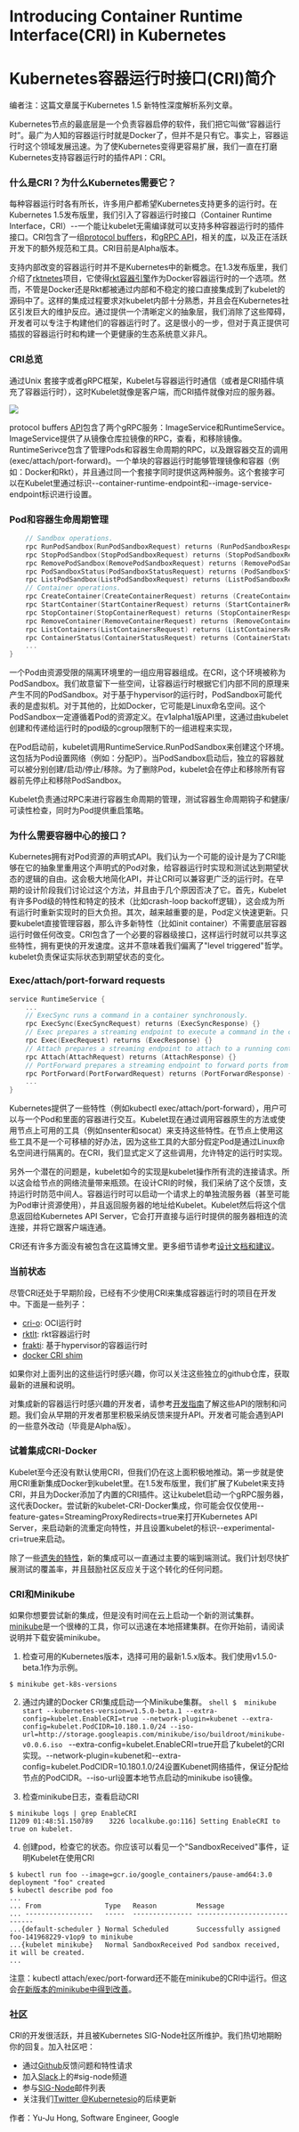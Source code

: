 Introducing Container Runtime Interface(CRI) in Kubernetes
============================================================
[](http://blog.kubernetes.io/2016/12/container-runtime-interface-cri-in-kubernetes.html)

Kubernetes容器运行时接口(CRI)简介
===============================
编者注：这篇文章属于Kubernetes 1.5 新特性深度解析系列文章。

Kubernetes节点的最底层是一个负责容器启停的软件，我们把它叫做“容器运行时”。最广为人知的容器运行时就是Docker了，但并不是只有它。事实上，容器运行时这个领域发展迅速。为了使Kubernetes变得更容易扩展，我们一直在打磨Kubernetes支持容器运行时的插件API：CRI。

### 什么是CRI？为什么Kubernetes需要它？

每种容器运行时各有所长，许多用户都希望Kubernetes支持更多的运行时。在Kubernetes 1.5发布版里，我们引入了容器运行时接口（Container Runtime Interface，CRI）--一个能让kubelet无需编译就可以支持多种容器运行时的插件接口。CRI包含了一组[protocol buffers](https://developers.google.com/protocol-buffers/)，和[gRPC API](http://www.grpc.io/)，相关的[库](https://github.com/kubernetes/kubernetes/tree/release-1.5/pkg/kubelet/server/streaming)，以及正在活跃开发下的额外规范和工具。CRI目前是Alpha版本。

支持内部改变的容器运行时并不是Kubernetes中的新概念。在1.3发布版里，我们介绍了[rktnetes](http://blog.kubernetes.io/2016/07/rktnetes-brings-rkt-container-engine-to-Kubernetes.html)项目，它使得[rkt容器引擎](https://github.com/coreos/rkt)作为Docker容器运行时的一个选项。然而，不管是Docker还是Rkt都被通过内部和不稳定的接口直接集成到了kubelet的源码中了。这样的集成过程要求对kubelet内部十分熟悉，并且会在Kubernetes社区引发巨大的维护反应。通过提供一个清晰定义的抽象层，我们消除了这些障碍，开发者可以专注于构建他们的容器运行时了。这是很小的一步，但对于真正提供可插拔的容器运行时和构建一个更健康的生态系统意义非凡。

### CRI总览

通过Unix 套接字或者gRPC框架，Kubelet与容器运行时通信（或者是CRI插件填充了容器运行时），这时Kubelet就像是客户端，而CRI插件就像对应的服务器。

![](https://github.com/maxwell92/TechTips/blob/master/IntroIdeas/pics/overview-cri.png)

protocol buffers [API](https://github.com/kubernetes/kubernetes/blob/release-1.5/pkg/kubelet/api/v1alpha1/runtime/api.proto)包含了两个gRPC服务：ImageService和RuntimeService。ImageService提供了从镜像仓库拉镜像的RPC，查看，和移除镜像。RuntimeSerivce包含了管理Pods和容器生命周期的RPC，以及跟容器交互的调用(exec/attach/port-forward)。一个单块的容器运行时能够管理镜像和容器（例如：Docker和Rkt），并且通过同一个套接字同时提供这两种服务。这个套接字可以在Kubelet里通过标识--container-runtime-endpoint和--image-service-endpoint标识进行设置。

### Pod和容器生命周期管理

```go
    // Sandbox operations.
    rpc RunPodSandbox(RunPodSandboxRequest) returns (RunPodSandboxResponse) {}
    rpc StopPodSandbox(StopPodSandboxRequest) returns (StopPodSandboxResponse) {}
    rpc RemovePodSandbox(RemovePodSandboxRequest) returns (RemovePodSandboxResponse) {}
    rpc PodSandboxStatus(PodSandboxStatusRequest) returns (PodSandboxStatusResponse) {}
    rpc ListPodSandbox(ListPodSandboxRequest) returns (ListPodSandboxResponse) {}
    // Container operations.
    rpc CreateContainer(CreateContainerRequest) returns (CreateContainerResponse) {}
    rpc StartContainer(StartContainerRequest) returns (StartContainerResponse) {}
    rpc StopContainer(StopContainerRequest) returns (StopContainerResponse) {}
    rpc RemoveContainer(RemoveContainerRequest) returns (RemoveContainerResponse) {}
    rpc ListContainers(ListContainersRequest) returns (ListContainersResponse) {}
    rpc ContainerStatus(ContainerStatusRequest) returns (ContainerStatusResponse) {}
    ...
}
```

一个Pod由资源受限的隔离环境里的一组应用容器组成。在CRI，这个环境被称为PodSandbox。我们故意留下一些空间，让容器运行时根据它们内部不同的原理来产生不同的PodSandbox。对于基于hypervisor的运行时，PodSandbox可能代表的是虚拟机。对于其他的，比如Docker，它可能是Linux命名空间。这个PodSandbox一定遵循着Pod的资源定义。在v1alpha1版API里，这通过由kubelet创建和传递给运行时的pod级的cgroup限制下的一组进程来实现，

在Pod启动前，kubelet调用RuntimeService.RunPodSandbox来创建这个环境。这包括为Pod设置网络（例如：分配IP）。当PodSandbox启动后，独立的容器就可以被分别创建/启动/停止/移除。为了删除Pod，kubelet会在停止和移除所有容器前先停止和移除PodSandbox。

Kubelet负责通过RPC来进行容器生命周期的管理，测试容器生命周期钩子和健康/可读性检查，同时为Pod提供重启策略。

### 为什么需要容器中心的接口？

Kubernetes拥有对Pod资源的声明式API。我们认为一个可能的设计是为了CRI能够在它的抽象里重用这个声明式的Pod对象，给容器运行时实现和测试达到期望状态的逻辑的自由。这会极大地简化API，并让CRI可以兼容更广泛的运行时。在早期的设计阶段我们讨论过这个方法，并且由于几个原因否决了它。首先，Kubelet有许多Pod级的特性和特定的技术（比如crash-loop backoff逻辑），这会成为所有运行时重新实现时的巨大负担。其次，越来越重要的是，Pod定义快速更新。只要kubelet直接管理容器，那么许多新特性（比如init container）不需要底层容器运行时做任何改变。CRI包含了一个必要的容器级接口，这样运行时就可以共享这些特性，拥有更快的开发速度。这并不意味着我们偏离了"level triggered"哲学。kubelet负责保证实际状态到期望状态的变化。

### Exec/attach/port-forward requests

```go
service RuntimeService {
    ...
    // ExecSync runs a command in a container synchronously.
    rpc ExecSync(ExecSyncRequest) returns (ExecSyncResponse) {}
    // Exec prepares a streaming endpoint to execute a command in the container.
    rpc Exec(ExecRequest) returns (ExecResponse) {}
    // Attach prepares a streaming endpoint to attach to a running container.
    rpc Attach(AttachRequest) returns (AttachResponse) {}
    // PortForward prepares a streaming endpoint to forward ports from a PodSandbox.
    rpc PortForward(PortForwardRequest) returns (PortForwardResponse) {}
    ...
}
```

Kubernetes提供了一些特性（例如kubectl exec/attach/port-forward），用户可以与一个Pod和里面的容器进行交互。Kubelet现在通过调用容器原生的方法或使用节点上可用的工具（例如nsenter和socat）来支持这些特性。在节点上使用这些工具不是一个可移植的好办法，因为这些工具的大部分假定Pod是通过Linux命名空间进行隔离的。在CRI，我们显式定义了这些调用，允许特定的运行时实现。

另外一个潜在的问题是，kubelet如今的实现是kubelet操作所有流的连接请求。所以这会给节点的网络流量带来瓶颈。在设计CRI的时候，我们采纳了这个反馈，支持运行时防范中间人。容器运行时可以启动一个请求上的单独流服务器（甚至可能为Pod审计资源使用），并且返回服务器的地址给Kubelet。Kubelet然后将这个信息返回给Kubernetes API Server，它会打开直接与运行时提供的服务器相连的流连接，并将它跟客户端连通。

CRI还有许多方面没有被包含在这篇博文里。更多细节请参考[设计文档和建议](https://github.com/kubernetes/community/blob/master/contributors/devel/container-runtime-interface.md#design-docs-and-proposals)。

### 当前状态

尽管CRI还处于早期阶段，已经有不少使用CRI来集成容器运行时的项目在开发中。下面是一些列子：

* [cri-o](https://github.com/kubernetes-incubator/cri-o): OCI运行时
* [rktlt](https://github.com/kubernetes-incubator/rktlet): rkt容器运行时
* [frakti](https://github.com/kubernetes/frakti): 基于hypervisor的容器运行时
* [docker CRI shim](https://github.com/kubernetes/kubernetes/tree/release-1.5/pkg/kubelet/dockershim)

如果你对上面列出的这些运行时感兴趣，你可以关注这些独立的github仓库，获取最新的进展和说明。

对集成新的容器运行时感兴趣的开发者，请参考[开发指南](https://github.com/kubernetes/community/blob/master/contributors/devel/container-runtime-interface.md)了解这些API的限制和问题。我们会从早期的开发者那里积极采纳反馈来提升API。开发者可能会遇到API的一些意外改动（毕竟是Alpha版）。

### 试着集成CRI-Docker

Kubelet至今还没有默认使用CRI，但我们仍在这上面积极地推动。第一步就是使用CRI重新集成Docker到kubelet里。在1.5发布版里，我们扩展了Kubelet来支持CRI，并且为Docker添加了内置的CRI插件。这让kubelet启动一个gRPC服务器，这代表Docker。尝试新的kubelet-CRI-Docker集成，你可能会仅仅使用--feature-gates=StreamingProxyRedirects=true来打开Kubernetes API Server，来启动新的流重定向特性，并且设置kubelet的标识--experimental-cri=true来启动。

除了一些[遗失的特性](https://github.com/kubernetes/community/blob/master/contributors/devel/container-runtime-interface.md#docker-cri-integration-known-issues)，新的集成可以一直通过主要的端到端测试。我们计划尽快扩展测试的覆盖率，并且鼓励社区反应关于这个转化的任何问题。

### CRI和Minikube

如果你想要尝试新的集成，但是没有时间在云上启动一个新的测试集群。[minikube](https://github.com/kubernetes/minikube)是一个很棒的工具，你可以迅速在本地搭建集群。在你开始前，请阅读说明并下载安装minikube。

1. 检查可用的Kubernetes版本，选择可用的最新1.5.x版本。我们使用v1.5.0-beta.1作为示例。

```shell
$ minikube get-k8s-versions
```

2. 通过内建的Docker CRI集成启动一个Minikube集群。
```shell $  minikube start --kubernetes-version=v1.5.0-beta.1 --extra-config=kubelet.EnableCRI=true --network-plugin=kubenet --extra-config=kubelet.PodCIDR=10.180.1.0/24 --iso-url=http://storage.googleapis.com/minikube/iso/buildroot/minikube-v0.0.6.iso ``` 
--extra-config=kubelet.EnableCRI=true开启了kubelet的CRI实现。--network-plugin=kubenet和--extra-config=kubelet.PodCIDR=10.180.1.0/24设置Kubenet网络插件，保证分配给节点的PodCIDR。--iso-url设置本地节点启动的minikube iso镜像。

3. 检查minikube日志，查看启动CRI

```shell
$ minikube logs | grep EnableCRI
I1209 01:48:51.150789    3226 localkube.go:116] Setting EnableCRI to true on kubelet.
```

4. 创建pod，检查它的状态。你应该可以看见一个"SandboxReceived"事件，证明Kubelet在使用CRI

```shell
$ kubectl run foo --image=gcr.io/google_containers/pause-amd64:3.0
deployment "foo" created
$ kubectl describe pod foo
...
... From                Type   Reason          Message
... -----------------   -----  --------------- -----------------------------
...{default-scheduler } Normal Scheduled       Successfully assigned foo-141968229-v1op9 to minikube
...{kubelet minikube}   Normal SandboxReceived Pod sandbox received, it will be created.
...
```

注意：kubectl attach/exec/port-forward还不能在minikube的CRI中运行。但这会[在新版本的minikube中得到改善](https://github.com/kubernetes/minikube/issues/896)。 

### 社区

CRI的开发很活跃，并且被Kubernetes SIG-Node社区所维护。我们热切地期盼你的回复。加入社区吧：

* 通过[Github](https://github.com/kubernetes/kubernetes)反馈问题和特性请求
* 加入[Slack](https://kubernetes.slack.com/)上的#sig-node频道
* 参与[SIG-Node](kubernetes-sig-node@googlegroups.com)邮件列表
* 关注我们[Twitter @Kubernetesio](https://twitter.com/kubernetesio)的后续更新

作者：Yu-Ju Hong, Software Engineer, Google



























